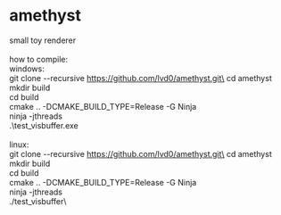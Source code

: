 # amethyst
small toy renderer\
\
how to compile:\
windows:\
    git clone --recursive https://github.com/lvd0/amethyst.git\
    cd amethyst\
    mkdir build\
    cd build\
    cmake .. -DCMAKE_BUILD_TYPE=Release -G Ninja\
    ninja -jthreads\
    .\test_visbuffer.exe\
\
linux:\
    git clone --recursive https://github.com/lvd0/amethyst.git\
    cd amethyst\
    mkdir build\
    cd build\
    cmake .. -DCMAKE_BUILD_TYPE=Release -G Ninja\
    ninja -jthreads\
    ./test_visbuffer\
